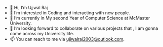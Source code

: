 - 👋 Hi, I’m Ujjwal Raj
- 👀 I’m interested in Coding and interacting with new people.
- 🌱 I’m currently in My second Year of Computer Science at McMaster University. 
- 💞️ I’m looking forward to collaborate on various projects that , I am gonna come across my University life.
- 📫 You can reach to me via ujjwalraj2003@outlook.com.

<!---
UjjwalRaj18/UjjwalRaj18 is a ✨ special ✨ repository because its `README.md` (this file) appears on your GitHub profile.
You can click the Preview link to take a look at your changes.
--->
